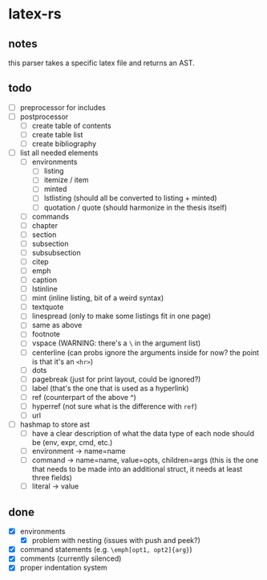 # latex-rs

## notes

this parser takes a specific latex file and returns an AST.

## todo

- [ ] preprocessor for includes
- [ ] postprocessor
    - [ ] create table of contents
    - [ ] create table list
    - [ ] create bibliography
- [ ] list all needed elements
    - [ ] environments
        - [ ] listing
        - [ ] itemize / item
        - [ ] minted
        - [ ] lstlisting (should all be converted to listing + minted)
        - [ ] quotation / quote (should harmonize in the thesis itself)
    - [ ] commands
    - [ ] chapter
    - [ ] section
    - [ ] subsection
    - [ ] subsubsection
    - [ ] citep
    - [ ] emph
    - [ ] caption
    - [ ] lstinline
    - [ ] mint (inline listing, bit of a weird syntax)
    - [ ] textquote
    - [ ] linespread (only to make some listings fit in one page)
    - [ ] same as above
    - [ ] footnote
    - [ ] vspace (WARNING: there's a `\` in the argument list)
    - [ ] centerline (can probs ignore the arguments inside for now? the point is that it's an `<hr>`)
    - [ ] dots
    - [ ] pagebreak (just for print layout, could be ignored?)
    - [ ] label (that's the one that is used as a hyperlink)
    - [ ] ref (counterpart of the above ^)
    - [ ] hyperref (not sure what is the difference with `ref`)
    - [ ] url
- [ ] hashmap to store ast
    - [ ] have a clear description of what the data type of each node should be (env, expr, cmd, etc.)
    - [ ] environment -> name=name
    - [ ] command -> name=name, value=opts, children=args (this is the one that needs to be made into an additional struct, it needs at least three fields)
    - [ ] literal -> value

## done

- [x] environments
    - [x] problem with nesting (issues with push and peek?)
- [x] command statements (e.g. `\emph[opt1, opt2]{arg}`)
- [x] comments (currently silenced)
- [x] proper indentation system